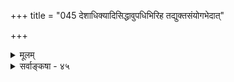 +++
title = "045 देशाधिक्यादिसिद्धावुपधिभिरिह तद्युक्तसंयोगभेदात्"

+++
<details><summary>मूलम्</summary>

देशाधिक्यादिसिद्धावुपधिभिरिह तद्युक्तसंयोगभेदात् देशव्याप्तिप्रभेदः परिमितिरिति चेन्नोपधीनां मितत्वात् ।  
देशैस्तन्न्यूनतादौ प्रसजति हि मिथस्संश्रयस्तत्स्वतस्सा मन्तव्या क्वापि राशिप्रभृतिषु तु परं देशसंबन्धभेदः ॥ ४५ ॥
</details>

<details><summary>सर्वाङ्कषा - ४५</summary>

**1** =1 

क्रमप्राप्तं परिमाणं परीक्षयति-देशेत्यादि । परिमाणं नाम वस्तुनः देशव्याप्तिः । घटः यावन्तमाकाशदेशं व्याप्नोति, मठः तदपेक्षयाधिकमाकाशदेशं व्याप्नोति । अतो घटापेक्षया मठो महानित्युच्यते । माषसर्षपादिः न्यूनं देशं व्याप्नोति । अतस्सः अल्प इत्युच्यते । एवञ्च - उपधिभिः परिमाणोत्पत्त्युपाधिभिः **तद्युक्तसंयोगभेदात्** = तादृशोपाधिसम्बद्धाकाशप्रदेशसंयोगविशेषेणैव देशा- **धिक्यादिसिद्धौ** = तत्तद्देशाधिक्यन्यूनत्वयोस्सिद्धौ सत्याम् यः **देशव्याप्तिप्रभेदः** = आकाशदेशव्याप्तिविशेष एव तद्धेतोरेवेत्यादिन्यायेन **इह** = वस्तुषु **परिमितिः** = परिमाणं नाम गुणः, नातिरिक्तः इति चेत्, न । कुतः ? **उपाधीनाम्** = तत्तद्घटप्रभृतीनामेव **मितत्वात्** = स्वतः परिमाणविशिष्टत्वात्, चक्षुरादीन्द्रियेण तादृशपरिमाणविशेषस्य तत्र तत्र दर्शनात्, अतिरिक्तं परिमाणमावश्यकम् । **देशैः** = तत्संयुक्ताकाशप्रदेशैः **तन्यूनतादौ** = परिमाणतारतम्ये सति **मिथस्संश्रयादिः** = आकारतारतम्यसिद्धौ प्रदेशतारतम्यसिद्धिः, प्रदेशतारतम्ये सिद्धे आकारतारतम्यसिद्धिरिति अन्योन्याश्रयादिः । आकाशदेशव्याप्त्या घटादेः परिमाणसिद्धिः । घटाद्युपाधिनाऽऽकाशस्य परिच्छेद इति वाऽन्योन्याश्रयः । **ततः** = तस्मात् **सा** = परिमितिः स्वत इति मन्तव्या । **परम्** = किन्तु क्वापि राशिप्रभृतिषु **तु** = राशिसेनावनादौ तु कुत्रचित् **देशसंबन्धभेदः** = आकाशदेशसंयोगविशेष एव परिमाणम् । अतिरिक्तावयव्यनङ्गीकारेऽपि तादृशद्रव्यस्य सेनावनादेश्च व्यवहारे तारतम्यं तत्तद्वस्तुस्वभावाधीनमभ्युपगन्तव्यमिति विवेकः । अतः परिमाणाख्यो गुण आवश्यक इति वैशेषिकाणां तदनुयायिनां चाशयः ॥ ४५ ॥
</details>

